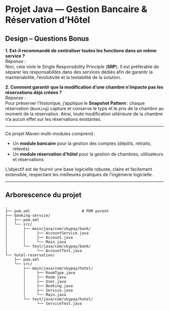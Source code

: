 # Projet Java — Gestion Bancaire & Réservation d’Hôtel

## Design – Questions Bonus

**1. Est-il recommandé de centraliser toutes les fonctions dans un même service ?**  
*Réponse :*  
Non, cela viole le Single Responsibility Principle (**SRP**). Il est préférable de séparer les responsabilités dans des services dédiés afin de garantir la maintenabilité, l’évolutivité et la testabilité de la solution.

**2. Comment garantir que la modification d’une chambre n’impacte pas les réservations déjà créées ?**  
*Réponse :*  
Pour préserver l’historique, j’applique le **Snapshot Pattern** : chaque réservation (`Booking`) capture et conserve le type et le prix de la chambre au moment de la réservation. Ainsi, toute modification ultérieure de la chambre n’a aucun effet sur les réservations existantes.

---

Ce projet Maven multi-modules comprend :
- Un **module bancaire** pour la gestion des comptes (dépôts, retraits, relevés)
- Un **module réservation d’hôtel** pour la gestion de chambres, utilisateurs et réservations

L’objectif est de fournir une base logicielle robuste, claire et facilement extensible, respectant les meilleures pratiques de l’ingénierie logicielle.

---

## Arborescence du projet

```plaintext
.
├── pom.xml                       # POM parent
├── banking-service/
│   ├── pom.xml
│   └── src/
│       ├── main/java/com/skypay/bank/
│       │     ├── AccountService.java
│       │     ├── Account.java
│       │     └── Main.java
│       └── test/java/com/skypay/bank/
│             └── AccountTest.java
└── hotel-reservation/
    ├── pom.xml
    └── src/
        ├── main/java/com/skypay/hotel/
        │     ├── RoomType.java
        │     ├── Room.java
        │     ├── User.java
        │     ├── Booking.java
        │     ├── Service.java
        │     └── Main.java
        └── test/java/com/skypay/hotel/
              └── ServiceTest.java
